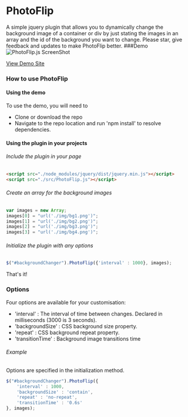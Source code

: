 # PhotoFlip
A simple jquery plugin that allows you to dynamically change the background image of a container or div by just stating the images in an array and the id of the background you want to change. Please star, give feedback and updates to make PhotoFlip better.
###Demo
![PhotoFlip.js ScreenShot](http://www.k-r.tech/static/img/photoflip.png "PhotoFlip.js ScreenShot")

[View Demo Site](http://photoflip.kelly.tech/)

### How to use PhotoFlip

#### Using the demo
To use the demo, you will need to

- Clone or download the repo
- Navigate to the repo location and run 'npm install' to resolve dependencies.

#### Using the plugin in your projects

###### Include the plugin in your page

```html 
<script src="./node_modules/jquery/dist/jquery.min.js"></script>
<script src="./src/PhotoFlip.js"></script>
```

###### Create an array for the background images
```javascript 
var images = new Array;
images[0] = "url('./img/bg1.png')";
images[1] = "url('./img/bg2.png')";
images[2] = "url('./img/bg3.png')";
images[3] = "url('./img/bg4.png')";
```

###### Initialize the plugin with any options
```javascript
$("#backgroundChanger").PhotoFlip({'interval' : 1000}, images);
```

That's it!

### Options

Four options are available for your customisation:

- 'interval' : The interval of time between changes. Declared in milliseconds (3000 is 3 seconds).
- 'backgroundSize' : CSS background size property. 
- 'repeat' : CSS background repeat property. 
- 'transitionTime' : Background image transitions time

###### Example

Options are specified in the initialization method.

```javascript
$("#backgroundChanger").PhotoFlip({
	'interval' : 1000,
	'backgroundSize' : 'contain',
	'repeat' : 'no-repeat',
	'transitionTime' : '0.6s'
}, images);
```
